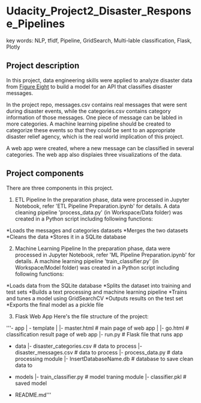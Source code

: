 # Udacity_Project2_Disaster_Response_Pipelines
key words: NLP, tfidf, Pipeline, GridSearch, Multi-lable classification, Flask, Plotly

## Project description
In this project, data engineering skills were applied to analyze disaster data from [Figure Eight](https://appen.com/) to build a model for an API that classifies disaster messages.

In the project repo, messages.csv contains real messages that were sent during disaster events, while the categories.csv contains category information of those messages. One piece of message can be labled in more categories. A machine learning pipeline should be created to categorize these events so that they could be sent to an appropriate disaster relief agency, which is the real world implication of this project.

A web app were created, where a new message can be classified in several categories. The web app also displaies three visualizations of the data. 

## Project components
There are three components in this project.

1. ETL Pipeline
In the preparation phase, data were processed in Jupyter Notebook, refer 'ETL Pipeline Preparation.ipynb' for details. A data cleaning pipeline 'process_data.py' (in Workspace/Data folder) was created in a Python script including following functions:

*Loads the messages and categories datasets
*Merges the two datasets
*Cleans the data
*Stores it in a SQLite database

2. Machine Learning Pipeline
In the preparation phase, data were processed in Jupyter Notebook, refer 'ML Pipeline Preparation.ipynb' for details. A machine learning  pipeline 'train_classifier.py' (in Workspace/Model folder) was created in a Python script including following functions:

*Loads data from the SQLite database
*Splits the dataset into training and test sets
*Builds a text processing and machine learning pipeline
*Trains and tunes a model using GridSearchCV
*Outputs results on the test set
*Exports the final model as a pickle file

3. Flask Web App
Here's the file structure of the project:


'''- app
| - template
| |- master.html      # main page of web app
| |- go.html          # classification result page of web app
|- run.py             # Flask file that runs app

- data
|- disaster_categories.csv  # data to process 
|- disaster_messages.csv    # data to process
|- process_data.py          # data processing module
|- InsertDatabaseName.db    # database to save clean data to

- models
|- train_classifier.py  # model traning module
|- classifier.pkl       # saved model 

- README.md'''
